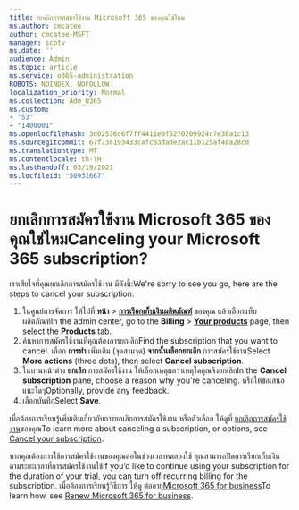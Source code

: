```yaml
---
title: ยกเลิกการสมัครใช้งาน Microsoft 365 ของคุณใช่ไหม
ms.author: cmcatee
author: cmcatee-MSFT
manager: scotv
ms.date: ''
audience: Admin
ms.topic: article
ms.service: o365-administration
ROBOTS: NOINDEX, NOFOLLOW
localization_priority: Normal
ms.collection: Adm_O365
ms.custom:
- "53"
- "1400001"
ms.openlocfilehash: 3d02536c6f7ff4411e0f5270209924c7e38a1c13
ms.sourcegitcommit: 67f738193433cafc83dade2ac11b125af48a28c0
ms.translationtype: MT
ms.contentlocale: th-TH
ms.lasthandoff: 03/19/2021
ms.locfileid: "50931667"
---
```

# <a name="canceling-your-microsoft-365-subscription"></a><span data-ttu-id="83ae5-102">ยกเลิกการสมัครใช้งาน Microsoft 365 ของคุณใช่ไหม</span><span class="sxs-lookup"><span data-stu-id="83ae5-102">Canceling your Microsoft 365 subscription?</span></span>

<span data-ttu-id="83ae5-103">เราเสียใจที่คุณยกเลิกการสมัครใช้งาน มีดังนี้:</span><span class="sxs-lookup"><span data-stu-id="83ae5-103">We're sorry to see you go, here are the steps to cancel your subscription:</span></span>

1. <span data-ttu-id="83ae5-104">ในศูนย์การจัดการ ให้ไปที่ **หน้า**  >  **[การเรียกเก็บเงินผลิตภัณฑ์](https://go.microsoft.com/fwlink/p/?linkid=842054)** ของคุณ แล้วเลือกแท็บผลิตภัณฑ์</span><span class="sxs-lookup"><span data-stu-id="83ae5-104">In the admin center, go to the **Billing** > **[Your products](https://go.microsoft.com/fwlink/p/?linkid=842054)** page, then select the **Products** tab.</span></span>
2. <span data-ttu-id="83ae5-105">ค้นหาการสมัครใช้งานที่คุณต้องการยกเลิก</span><span class="sxs-lookup"><span data-stu-id="83ae5-105">Find the subscription that you want to cancel.</span></span> <span data-ttu-id="83ae5-106">เลือก **การทํา** เพิ่มเติม (จุดสามจุด) **จากนั้นเลือกยกเลิก** การสมัครใช้งาน</span><span class="sxs-lookup"><span data-stu-id="83ae5-106">Select **More actions** (three dots), then select **Cancel subscription**.</span></span>
3. <span data-ttu-id="83ae5-107">ในบานหน้าต่าง **ยกเลิก** การสมัครใช้งาน ให้เลือกเหตุผลว่าเหตุใดคุณจึงยกเลิก</span><span class="sxs-lookup"><span data-stu-id="83ae5-107">In the **Cancel subscription** pane, choose a reason why you're canceling.</span></span> <span data-ttu-id="83ae5-108">หรือให้ข้อเสนอแนะใดๆ</span><span class="sxs-lookup"><span data-stu-id="83ae5-108">Optionally, provide any feedback.</span></span>
4. <span data-ttu-id="83ae5-109">เลือกบันทึก</span><span class="sxs-lookup"><span data-stu-id="83ae5-109">Select **Save**.</span></span>

<span data-ttu-id="83ae5-110">เมื่อต้องการเรียนรู้เพิ่มเติมเกี่ยวกับการยกเลิกการสมัครใช้งาน หรือตัวเลือก ให้ดูที่ [ยกเลิกการสมัครใช้งาน](https://docs.microsoft.com/microsoft-365/commerce/subscriptions/cancel-your-subscription)ของคุณ</span><span class="sxs-lookup"><span data-stu-id="83ae5-110">To learn more about canceling a subscription, or options, see [Cancel your subscription](https://docs.microsoft.com/microsoft-365/commerce/subscriptions/cancel-your-subscription).</span></span>

<span data-ttu-id="83ae5-111">หากคุณต้องการใช้การสมัครใช้งานของคุณต่อในช่วงเวลาทดลองใช้ คุณสามารถปิดการเรียกเก็บเงินตามระยะเวลาที่การสมัครใช้งานใช้</span><span class="sxs-lookup"><span data-stu-id="83ae5-111">If you’d like to continue using your subscription for the duration of your trial, you can turn off recurring billing for the subscription.</span></span> <span data-ttu-id="83ae5-112">เมื่อต้องการเรียนรู้วิธีการ ให้ดู ต่ออายุ[Microsoft 365 for business](https://docs.microsoft.com/microsoft-365/commerce/subscriptions/renew-your-subscription)</span><span class="sxs-lookup"><span data-stu-id="83ae5-112">To learn how, see [Renew Microsoft 365 for business](https://docs.microsoft.com/microsoft-365/commerce/subscriptions/renew-your-subscription).</span></span>